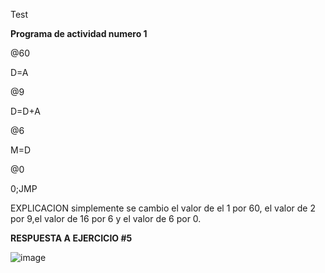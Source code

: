 Test

**Programa de actividad numero 1**

@60 

D=A

@9

D=D+A

@6

M=D

@0

0;JMP

EXPLICACION simplemente se cambio el valor de el 1 por 60, el valor de 2 por 9,el valor de 16 por 6 y el valor de 6 por 0.

**RESPUESTA A EJERCICIO #5**

![image](https://github.com/user-attachments/assets/fe8adee2-ca07-43e9-9363-d8fc16ac6b8f)


